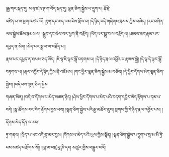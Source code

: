 ﻿  
།རྒྱ་གར་སྐད་དུ། ས་ཧ་ཛ་ཥ་ཊ་ཀ་བོད་སྐད་དུ། ལྷན་ཅིག་སྐྱེས་པ་དྲུག་པ། རྡོ་རྗེ་  
འཛིན་པ་ལ་ཕྱག་འཚལ་ལོ། །རྟག་དང་ཆད་ལས་ངེས་གྲོལ་བ། །དེ་ཉིད་བདེ་གཤེགས་རྣམས་ཀྱིས་བཞེད། །རང་བཞིན་ལས་སྐྱེས་ཆོས་རྣམས་ལ། །སྒྲུབ་དང་སེལ་བར་ཕྱག་ནི་བརྗོད། །ཡོད་པར་སྨྲ་བ་ལ་བརྗོད་པ། །ཐམས་ཅད་རྣམ་པར་དཔྱད་ན་མེད། །མེད་པར་སྨྲ་བ་ལ་བརྗོད་པ།།  
རྣམ་པར་དཔྱད་ན་ཐམས་ཅད་ཡོད། །ཇི་ལྟ་ཇི་ལྟར་སྒྲོ་བཏགས་པ། །དེ་ཉིད་རྣལ་འབྱོར་པ་རྣམས་སྐྱེ། །དེ་ལྟ་དེ་ལྟར་སྒྲོ་བཏགས་པ། །རྣལ་འབྱོར་དེ་ཉིད་ཀྱིས་ནི་འཇོམས། །གང་ཕྱིར་ལྷན་ཅིག་སྐྱེས་མ་བཅོས། །དེ་ཕྱིར་དོགས་མེད་ལྷན་ཅིག་སྐྱེས། །བདེ་བས་ལྷན་ཅིག་སྐྱེས་  
གཞན་མིན། །བདེ་བ་དོགས་པ་མེད་མཚན་ཉིད། །ཤེས་ཕྱིར་དོགས་པ་མེད་པའི་བདག་དབྱེར་མེད་རྟོགས་པ་དམ་པ་བདེ། །སྣ་ཚོགས་རང་རིག་རྟོགས་བྱས་པས། །ལྷན་ཅིག་སྐྱེས་པའི་རྒྱ་མཚོར་ནུབ། སྔགས་ཀྱི་དེ་ཉིད་རྣལ་འབྱོར་པས། །དོགས་མེད་དོན་ལ་རབ་  
ཏུ་གནས། །སྲིད་པ་ཡང་འདི་བླ་མར་བྱས། །དོགས་པ་མེད་པའི་ཡུལ་གྱིས་སྟོན། །ལྷན་ཅིག་སྐྱེས་པ་དྲུག་པ་བླ་མ་མཻ་ཏྲི་པས་མཛད་པ་རྫོགས་སོ།། །།བླ་མ་བཛྲ་པཱ་ཎི་དང། མཚུར་གྱིས་བསྒྱུར་བའོ།།  
  
